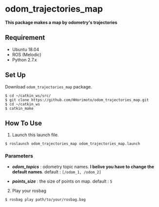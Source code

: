 # odom_trajectories_map

**This package makes a map by odometry's trajectories**

## Requirement
+ Ubuntu 18.04
+ ROS (Melodic)
+ Python 2.7.x

## Set Up
Download `odom_trajectories_map` package.

```shell
$ cd ~/catkin_ws/src/
$ git clone https://github.com/HHorimoto/odom_trajectories_map.git
$ cd ~/catkin_ws
$ catkin_make
```

## How To Use

1. Launch this launch file.

```shell
$ roslaunch odom_trajectories_map odom_trajectories_map.launch
```

### Parameters

+ ***odom_topics*** : odometry topic names. **I belive you have to change the default names**.
    default : `[/odom_1, /odom_2]`

+ ***points_size*** : the size of points on map.
    default : `5`

2. Play your rosbag

```shell
$ rosbag play path/to/your/rosbag.bag
```
